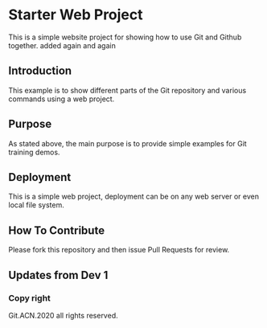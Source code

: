 # Starter Web Project

This is a simple website project for showing how to use Git and Github together. added again and again

## Introduction

This example is to show different parts of the Git repository and various commands using a web project.

## Purpose

As stated above, the main purpose is to provide simple examples for Git training demos.

## Deployment

This is a simple web project, deployment can be on any web server or even local file system.

## How To Contribute 

Please fork this repository and then issue Pull Requests for review.

## Updates from Dev 1

### Copy right 

Git.ACN.2020 all rights reserved.
